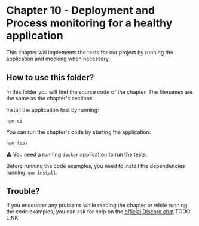 # Chapter 10 - Deployment and Process monitoring for a healthy application

This chapter will implements the tests for our project by running the application and mocking when necessary.

## How to use this folder?

In this folder you will find the source code of the chapter.
The filenames are the same as the chapter's sections.

Install the application first by running:

```
npm ci
```

You can run the chapter's code by starting the application:

```bash
npm test
```

⚠️ You need a running `docker` application to run the tests.

Before running the code examples, you need to install the dependencies running `npm install`.

## Trouble?

If you encounter any problems while reading the chapter or while running the code examples,
you can ask for help on the [official Discord chat](TODO) TODO LINK 
